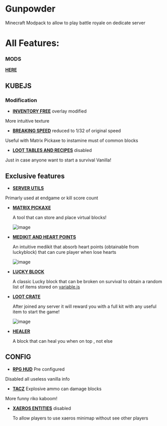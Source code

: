 # Gunpowder
 Minecraft Modpack to allow to play battle royale on dedicate server 
 
 
# All Features:

### MODS
[**HERE**](https://github.com/DevDyna/Gunpowder/blob/main/.curselist.txt)


## KUBEJS

### Modification
- [**INVENTORY FREE**](https://github.com/DevDyna/Gunpowder/blob/main/kubejs/assets/inventory_free/textures/item/lock.png) overlay modified

More intuitive texture

- [**BREAKING SPEED**](https://github.com/DevDyna/Gunpowder/blob/main/kubejs/startup_scripts/blocks%26items.js#L44) reduced to 1/32 of original speed

Useful with Matrix Pickaxe to instamine must of common blocks
 
- [**LOOT TABLES AND RECIPES**](https://github.com/DevDyna/Gunpowder/blob/main/kubejs/server_scripts/general.js) disabled

Just in case anyone want to start a survival Vanilla!

## Exclusive features
- [**SERVER UTILS**](https://github.com/DevDyna/Gunpowder/tree/main/kubejs/server_scripts/server)

Primarly used at endgame or kill score count
  
- [**MATRIX PICKAXE**](https://github.com/DevDyna/Gunpowder/blob/main/kubejs/server_scripts/pickaxe.js)

   A tool that can store and place virtual blocks!

  ![image](url)

- [**MEDIKIT AND HEART POINTS**](https://github.com/DevDyna/Gunpowder/blob/main/kubejs/server_scripts/medikit.js)

  An intuitive medikit that absorb heart points (obtainable from luckyblock) that can cure player when lose hearts

  ![image](url)

- [**LUCKY BLOCK**](https://github.com/DevDyna/Gunpowder/blob/main/kubejs/server_scripts/lucky.js)

  A classic Lucky block that can be broken on survival to obtain a random list of items stored on [variable.js](https://github.com/DevDyna/Gunpowder/blob/main/kubejs/server_scripts/variables.js)

- [**LOOT CRATE**](https://github.com/DevDyna/Gunpowder/blob/main/kubejs/server_scripts/loot_crate.js)

  After joined any server it will reward you with a full kit with any useful item to start the game!

  ![image](url)

- [**HEALER**](https://github.com/DevDyna/Gunpowder/blob/main/kubejs/startup_scripts/blocks%26items.js#L22)

  A block that can heal you when on top , not else

## CONFIG
- [**RPG HUD**](https://github.com/DevDyna/Gunpowder/blob/main/config/RPG-HUD) Pre configured

Disabled all useless vanilla info
  
- [**TACZ**](https://github.com/DevDyna/Gunpowder/blob/main/config/tacz-common.toml) Explosive ammo can damage blocks

More funny riko kaboom!

- [**XAEROS ENTITIES**](https://github.com/DevDyna/Gunpowder/blob/main/config/xaerominimap_entities.json) disabled

  To allow players to use xaeros minimap without see other players
